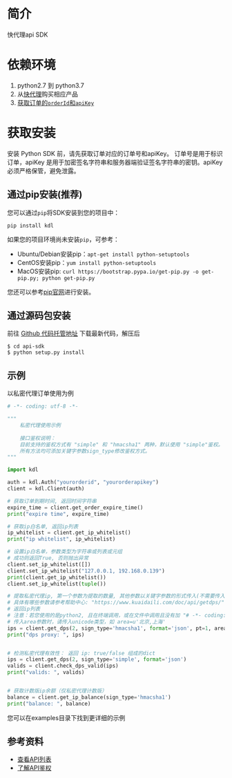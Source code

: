 # 简介
快代理api SDK

# 依赖环境
1. python2.7 到 python3.7
2. 从[快代理](https://www.kuaidaili.com)购买相应产品
3. [获取订单的`orderId`和`apiKey`](https://www.kuaidaili.com/usercenter/api/settings/)

# 获取安装
安装 Python SDK 前，请先获取订单对应的订单号和apiKey。 订单号是用于标识订单，apiKey 是用于加密签名字符串和服务器端验证签名字符串的密钥。apiKey 必须严格保管，避免泄露。

## 通过pip安装(推荐)
您可以通过`pip`将SDK安装到您的项目中：
```
pip install kdl
```

如果您的项目环境尚未安装`pip`，可参考：
* Ubuntu/Debian安装pip：`apt-get install python-setuptools`
* CentOS安装pip：`yum install python-setuptools`
* MacOS安装pip: `curl https://bootstrap.pypa.io/get-pip.py -o get-pip.py; python get-pip.py`

您还可以参考[pip官网](https://pip.pypa.io/en/stable/installing/?spm=a3c0i.o32026zh.a3.6.74134958lLSo6o)进行安装。

## 通过源码包安装
前往 [Github 代码托管地址](https://github.com/kuaidaili/python-sdk/tree/master/api-sdk) 下载最新代码，解压后

```
$ cd api-sdk
$ python setup.py install
```

## 示例
以私密代理订单使用为例
``` python
# -*- coding: utf-8 -*-

"""
    私密代理使用示例
    
    接口鉴权说明：
    目前支持的鉴权方式有 "simple" 和 "hmacsha1" 两种，默认使用 "simple"鉴权。
    所有方法均可添加关键字参数sign_type修改鉴权方式。
"""

import kdl

auth = kdl.Auth("yourorderid", "yourorderapikey")
client = kdl.Client(auth)

# 获取订单到期时间, 返回时间字符串
expire_time = client.get_order_expire_time()
print("expire time", expire_time)

# 获取ip白名单, 返回ip列表
ip_whitelist = client.get_ip_whitelist()
print("ip whitelist", ip_whitelist)

# 设置ip白名单，参数类型为字符串或列表或元组
# 成功则返回True, 否则抛出异常
client.set_ip_whitelist([])
client.set_ip_whitelist("127.0.0.1, 192.168.0.139")
print(client.get_ip_whitelist())
client.set_ip_whitelist(tuple())

# 提取私密代理ip, 第一个参数为提取的数量, 其他参数以关键字参数的形式传入(不需要传入signature和timestamp)
# 具体有哪些参数请参考帮助中心: "https://www.kuaidaili.com/doc/api/getdps/"
# 返回ip列表
# 注意：若您使用的是python2, 且在终端调用，或在文件中调用且没有加 "# -*- coding: utf-8 -*-" 的话
# 传入area参数时，请传入unicode类型，如 area=u'北京,上海'
ips = client.get_dps(2, sign_type='hmacsha1', format='json', pt=1, area='北京,上海,广东')
print("dps proxy: ", ips)


# 检测私密代理有效性： 返回 ip: true/false 组成的dict
ips = client.get_dps(2, sign_type='simple', format='json')
valids = client.check_dps_valid(ips)
print("valids: ", valids)


# 获取计数版ip余额（仅私密代理计数版）
balance = client.get_ip_balance(sign_type='hmacsha1')
print("balance: ", balance)
```
您可以在examples目录下找到更详细的示例

## 参考资料

* [查看API列表](https://www.kuaidaili.com/doc/api/)
* [了解API鉴权](https://www.kuaidaili.com/doc/api/auth/)
